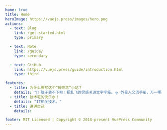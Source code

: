 ```yaml
---
home: true
title: Home
heroImage: https://vuejs.press/images/hero.png
actions:
  - text: Blog
    link: /get-started.html
    type: primary

  - text: Note
    link: /guide/
    type: secondary

  - text: GitHub
    link: https://vuejs.press/guide/introduction.html
    type: third

features:
  - title: 为什么要写这个“碎碎念”小站？
    details: "🤯 脑子装不下啦！把乱飞的灵感关进文字牢笼。🛸 外星人交流手册，万一哪天用不上呢？ 🍞 知识面包机，现烤现卖，拒绝过期干货。"
  - title: 技术宅的快乐水​！
    details: "IT相关技术。"
  - title: 讲讲自己
    details: 

footer: MIT Licensed | Copyright © 2018-present VuePress Community 
---
```



[default-theme-home]: https://vuejs.press/reference/default-theme/frontmatter.html#home-page
